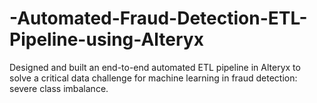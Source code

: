 # -Automated-Fraud-Detection-ETL-Pipeline-using-Alteryx
Designed and built an end-to-end automated ETL pipeline in Alteryx to solve a critical data challenge for machine learning in fraud detection: severe class imbalance.
